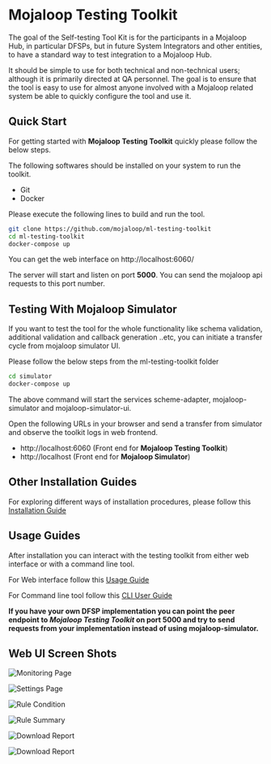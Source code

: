 Mojaloop Testing Toolkit
=============================

The goal of the Self-testing Tool Kit is for the participants in a Mojaloop Hub, in particular DFSPs, but in future System Integrators and other entities, to have a standard way to test integration to a Mojaloop Hub.

It should be simple to use for both technical and non-technical users; although it is primarily directed at QA personnel. The goal is to ensure that the tool is easy to use for almost anyone involved with a Mojaloop related system be able to quickly configure the tool and use it.


## Quick Start

For getting started with **Mojaloop Testing Toolkit** quickly please follow the below steps.

The following softwares should be installed on your system to run the toolkit.

* Git
* Docker

Please execute the following lines to build and run the tool.

```bash
git clone https://github.com/mojaloop/ml-testing-toolkit
cd ml-testing-toolkit
docker-compose up
```

You can get the web interface on http://localhost:6060/

The server will start and listen on port **5000**. You can send the mojaloop api requests to this port number.


## Testing With Mojaloop Simulator

If you want to test the tool for the whole functionality like schema validation, additional validation and callback generation ..etc, you can initiate a transfer cycle from mojaloop simulator UI.

Please follow the below steps from the ml-testing-toolkit folder

```bash
cd simulator
docker-compose up
```

The above command will start the services scheme-adapter, mojaloop-simulator and mojaloop-simulator-ui.

Open the following URLs in your browser and send a transfer from simulator and observe the toolkit logs in web frontend.

* http://localhost:6060 (Front end for **Mojaloop Testing Toolkit**)
* http://localhost (Front end for **Mojaloop Simulator**)


## Other Installation Guides

For exploring different ways of installation procedures, please follow this [Installation Guide](/documents/User-Guide-Installation.md)

## Usage Guides

After installation you can interact with the testing toolkit from either web interface or with a command line tool.

For Web interface follow this [Usage Guide](/documents/User-Guide.md)

For Command line tool follow this [CLI User Guide](/documents/User-Guide-CLI.md)


**If you have your own DFSP implementation you can point the peer endpoint to *Mojaloop Testing Toolkit* on port 5000 and try to send requests from your implementation instead of using mojaloop-simulator.**

## Web UI Screen Shots

![Monitoring Page](/assets/images/expand-monitoring-messages.png)

![Settings Page](/assets/images/opening-default-settings.png)

![Rule Condition](/assets/images/sample-condition.png)

![Rule Summary](/assets/images/summarized-view-of-rule.png)

![Download Report](/assets/images/test-case-editor.png)

![Download Report](/assets/images/download-report.png)



